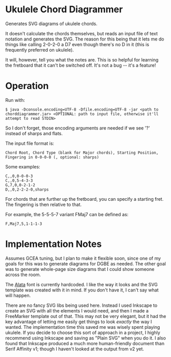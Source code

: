 # Ukulele Chord Diagrammer

Generates SVG diagrams of ukulele chords.

It doesn't calculate the chords themselves, but reads an input file of text notation and generates the SVG. The reason for this being that it lets me
do things like calling 2-0-2-0 a D7 even though there's no D in it (this is frequently preferred on ukulele).

It will, however, tell you what the notes are. This is so helpful for learning the fretboard that it can't be switched off. It's not a bug -- it's a feature!

# Operation

Run with:
```
$ java -Dconsole.encoding=UTF-8 -Dfile.encoding=UTF-8 -jar <path to chorddiagrammer.jar> <OPTIONAL: path to input file, otherwise it'll attempt to read STDIN>
```

So I don't forget, those encoding arguments are needed if we see '?' instead of sharps and flats.

The input file format is:
```
Chord Root, Chord Type (blank for Major chords), Starting Position, Fingering in 0-0-0-0 (, optional: sharps)
```

Some examples:
```
C,,0,0-0-0-3
C,,0,5-4-3-3
G,7,0,0-2-1-2
D,,0,2-2-2-0,sharps
```
For chords that are further up the fretboard, you can specify a starting fret. The fingering is then relative to that.

For example, the 5-5-5-7 variant FMaj7 can be defined as:
```
F,Maj7,5,1-1-1-3
```

# Implementation Notes

Assumes GCEA tuning, but I plan to make it flexible soon, since one of my goals for this was to generate diagrams for DGBE as needed. The other goal was to generate whole-page size diagrams that I could show someone across the room.

The [Alata](https://fonts.google.com/specimen/Alata) font is currently hardcoded. I like the way it looks and the SVG template was created with it in mind. If you don't have it, I can't say what will happen.

There are no fancy SVG libs being used here. Instead I used Inkscape to create an SVG with all the elements I would need, and then I made a FreeMarker template out of that. This may not be very elegant, but it had the key advantage
of letting me easily get things to look *exactly* the way I wanted. The implementation time this saved me was wisely spent playing ukulele. If you decide to choose this sort of approach in a project, I highly recommend using
Inkscape and saving as "Plain SVG" when you do it. I also found that Inkscape produced a much more human-friendly document than Serif Affinity v1; though I haven't looked at the output from v2 yet.
